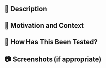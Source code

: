 ## 🚀 Description

<!-- Describe your changes in detail -->

## 📄 Motivation and Context

<!-- Why is this change required? What problem does it solve? -->
<!-- Add links from Jira if applicable. -->

## 🧪 How Has This Been Tested?

<!-- Please describe the test cases. -->
<!-- Do your changes affect other components? -->

## 📷 Screenshots (if appropriate)

<!-- Please provide a screenshot of your change -->
